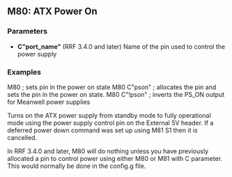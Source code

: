 ## M80: ATX Power On

### Parameters

- **C"port_name"** (RRF 3.4.0 and later) Name of the pin used to control the power supply

### Examples

M80 ; sets pin in the power on state M80 C"pson" ; allocates the pin and sets the pin in the power on state. M80 C"!pson" ; inverts the PS_ON output for Meanwell power supplies

Turns on the ATX power supply from standby mode to fully operational mode using the power supply control pin on the External 5V header. If a deferred power down command was set up using M81 S1 then it is cancelled.

In RRF 3.4.0 and later, M80 will do nothing unless you have previously allocated a pin to control power using either M80 or M81 with C parameter. This would normally be done in the config.g file.

